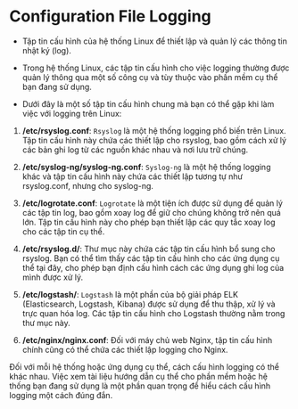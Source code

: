 # Configuration File Logging

- Tập tin cấu hình của hệ thống Linux để thiết lập và quản lý các thông tin nhật ký (log). 
>
- Trong hệ thống Linux, các tập tin cấu hình cho việc logging thường được quản lý thông qua một số công cụ và tùy thuộc vào phần mềm cụ thể bạn đang sử dụng. 
>
- Dưới đây là một số tập tin cấu hình chung mà bạn có thể gặp khi làm việc với logging trên Linux:

1. **/etc/rsyslog.conf**: `Rsyslog` là một hệ thống logging phổ biến trên Linux. Tập tin cấu hình này chứa các thiết lập cho rsyslog, bao gồm cách xử lý các bản ghi log từ các nguồn khác nhau và nơi lưu trữ chúng.

2. **/etc/syslog-ng/syslog-ng.conf**: `Syslog-ng` là một hệ thống logging khác và tập tin cấu hình này chứa các thiết lập tương tự như rsyslog.conf, nhưng cho syslog-ng.

3. **/etc/logrotate.conf**: `Logrotate` là một tiện ích được sử dụng để quản lý các tập tin log, bao gồm xoay log để giữ cho chúng không trở nên quá lớn. Tập tin cấu hình này cho phép bạn thiết lập các quy tắc xoay log cho các tập tin cụ thể.

4. **/etc/rsyslog.d/**: Thư mục này chứa các tập tin cấu hình bổ sung cho rsyslog. Bạn có thể tìm thấy các tập tin cấu hình cho các ứng dụng cụ thể tại đây, cho phép bạn định cấu hình cách các ứng dụng ghi log của mình được xử lý.

5. **/etc/logstash/**: `Logstash` là một phần của bộ giải pháp ELK (Elasticsearch, Logstash, Kibana) được sử dụng để thu thập, xử lý và trực quan hóa log. Các tập tin cấu hình cho Logstash thường nằm trong thư mục này.

6. **/etc/nginx/nginx.conf**: Đối với máy chủ web Nginx, tập tin cấu hình chính cũng có thể chứa các thiết lập logging cho Nginx.

Đối với mỗi hệ thống hoặc ứng dụng cụ thể, cách cấu hình logging có thể khác nhau. Việc xem tài liệu hướng dẫn cụ thể cho phần mềm hoặc hệ thống bạn đang sử dụng là một phần quan trọng để hiểu cách cấu hình logging một cách đúng đắn.